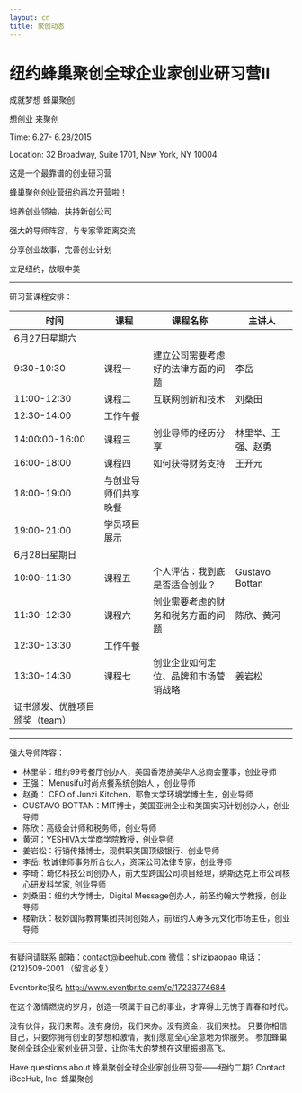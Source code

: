 ```yaml
---
layout: cn
title: 聚创动态
---
```

# 纽约蜂巢聚创全球企业家创业研习营II

成就梦想 蜂巢聚创

想创业 来聚创


Time: 6.27- 6.28/2015

Location: 32 Broadway, Suite 1701, New York, NY 10004

 

 

这是一个最靠谱的创业研习营

蜂巢聚创创业营纽约再次开营啦！




培养创业领袖，扶持新创公司

强大的导师阵容，与专家零距离交流

分享创业故事，完善创业计划

立足纽约，放眼中美





--------------------------------------------------------------------------------
 

研习营课程安排：

 

时间|课程|课程名称|主讲人
----|----|--------|------
6月27日星期六|
9:30-10:30|课程一|建立公司需要考虑好的法律方面的问题|李岳
11:00-12:30|课程二|互联网创新和技术|刘桑田
12:30-14:00|工作午餐|
14:00:00-16:00|课程三|创业导师的经历分享|林里举、王强、赵勇
16:00-18:00|课程四|如何获得财务支持|王开元
18:00-19:00|与创业导师们共享晚餐|
19:00-21:00|学员项目展示|
6月28日星期日|
10:00-11:30|课程五|个人评估：我到底是否适合创业？|Gustavo Bottan
11:30-12:30|课程六|创业需要考虑的财务和税务方面的问题|陈欣、黄河
12:30-13:30|工作午餐|
13:30-14:30|课程七|创业企业如何定位、品牌和市场营销战略|姜岩松
证书颁发、优胜项目颁奖（team）|


--------------------------------------------------------------------------------



强大导师阵容：




- 林里举：纽约99号餐厅创办人，美国香港旅美华人总商会董事，创业导师
- 王强： Menusifu时尚点餐系统创始人 ，创业导师
- 赵勇： CEO of Junzi Kitchen，耶鲁大学环境学博士生，创业导师
- GUSTAVO BOTTAN：MIT博士，美国亚洲企业和美国实习计划创办人，创业导师
- 陈欣：高级会计师和税务师，创业导师
- 黄河：YESHIVA大学商学院教授，创业导师
- 姜岩松：行销传播博士，现供职美国顶级银行、创业导师
- 李岳: 牧诚律师事务所合伙人，资深公司法律专家，创业导师
- 李琦：琦亿科技公司创办人，前大型跨国公司项目经理，纳斯达克上市公司核心研发科学家, 创业导师
- 刘桑田：纽约大学博士，Digital Message创办人，前圣约翰大学教授，创业导师
- 楼新跃：极妙国际教育集团共同创始人，前纽约人寿多元文化市场主任，创业导师

 


--------------------------------------------------------------------------------
 

有疑问请联系
邮箱：contact@ibeehub.com
微信：shizipaopao
电话：(212)509-2001 （留言必复）

Eventbrite报名 http://www.eventbrite.com/e/17233774684

在这个激情燃烧的岁月，创造一项属于自己的事业，才算得上无愧于青春和时代。

没有伙伴，我们来帮。没有身份，我们来办。没有资金，我们来找。
只要你相信自己，只要你拥有创业的梦想和激情，我们愿意全心全意地为你服务。
参加蜂巢聚创全球企业家创业研习营，让你伟大的梦想在这里振翅高飞。

  
Have questions about 蜂巢聚创全球企业家创业研习营——纽约二期? Contact iBeeHub, Inc. 蜂巢聚创  
